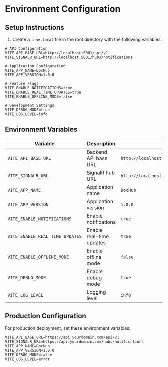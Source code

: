 # Environment Configuration

## Setup Instructions

1. Create a `.env.local` file in the root directory with the following variables:

```env
# API Configuration
VITE_API_BASE_URL=http://localhost:5001/api/v1
VITE_SIGNALR_URL=http://localhost:5001/hubs/notifications

# Application Configuration
VITE_APP_NAME=DocHub
VITE_APP_VERSION=1.0.0

# Feature Flags
VITE_ENABLE_NOTIFICATIONS=true
VITE_ENABLE_REAL_TIME_UPDATES=true
VITE_ENABLE_OFFLINE_MODE=false

# Development Settings
VITE_DEBUG_MODE=true
VITE_LOG_LEVEL=info
```

## Environment Variables

| Variable | Description | Default | Required |
|----------|-------------|---------|----------|
| `VITE_API_BASE_URL` | Backend API base URL | `http://localhost:5001/api/v1` | Yes |
| `VITE_SIGNALR_URL` | SignalR hub URL | `http://localhost:5001/hubs/notifications` | Yes |
| `VITE_APP_NAME` | Application name | `DocHub` | No |
| `VITE_APP_VERSION` | Application version | `1.0.0` | No |
| `VITE_ENABLE_NOTIFICATIONS` | Enable notifications | `true` | No |
| `VITE_ENABLE_REAL_TIME_UPDATES` | Enable real-time updates | `true` | No |
| `VITE_ENABLE_OFFLINE_MODE` | Enable offline mode | `false` | No |
| `VITE_DEBUG_MODE` | Enable debug mode | `true` | No |
| `VITE_LOG_LEVEL` | Logging level | `info` | No |

## Production Configuration

For production deployment, set these environment variables:

```env
VITE_API_BASE_URL=https://api.yourdomain.com/api/v1
VITE_SIGNALR_URL=https://api.yourdomain.com/hubs/notifications
VITE_APP_NAME=DocHub
VITE_APP_VERSION=1.0.0
VITE_DEBUG_MODE=false
VITE_LOG_LEVEL=error
```
